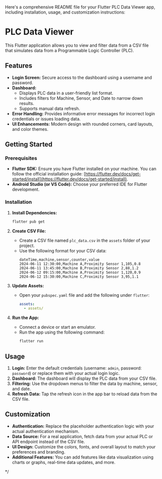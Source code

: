 


Here's a comprehensive README file for your Flutter PLC Data Viewer app, including installation, usage, and customization instructions:

# PLC Data Viewer

This Flutter application allows you to view and filter data from a CSV file that simulates data from a Programmable Logic Controller (PLC).

## Features

- **Login Screen:** Secure access to the dashboard using a username and password.
- **Dashboard:** 
    - Displays PLC data in a user-friendly list format.
    - Includes filters for Machine, Sensor, and Date to narrow down results.
    - Supports manual data refresh.
- **Error Handling:** Provides informative error messages for incorrect login credentials or issues loading data.
- **UI Enhancements:**  Modern design with rounded corners, card layouts, and color themes.

## Getting Started

### Prerequisites

- **Flutter SDK:** Ensure you have Flutter installed on your machine. You can follow the official installation guide: [https://flutter.dev/docs/get-started/install](https://flutter.dev/docs/get-started/install).
- **Android Studio (or VS Code):** Choose your preferred IDE for Flutter development.

### Installation


1. **Install Dependencies:**
   ```bash
   flutter pub get
   ```

2. **Create CSV File:**
   - Create a CSV file named `plc_data.csv` in the `assets` folder of your project.
   - Use the following format for your CSV data:
     ```
     dateTime,machine,sensor,counter,value
     2024-06-11 12:30:00,Machine A,Proximity Sensor 1,105,0.8
     2024-06-11 13:45:00,Machine B,Proximity Sensor 2,88,1.2
     2024-06-12 09:15:00,Machine A,Proximity Sensor 1,120,0.9
     2024-06-12 15:30:00,Machine C,Proximity Sensor 3,95,1.1
     ```

3. **Update Assets:**
   - Open your `pubspec.yaml` file and add the following under `flutter`:
     ```yaml
     assets:
       - assets/
     ```

4. **Run the App:**
   - Connect a device or start an emulator.
   - Run the app using the following command:
     ```bash
     flutter run
     ```

## Usage

1. **Login:** Enter the default credentials (username: `admin`, password: `password`) or replace them with your actual login logic.
2. **Dashboard:** The dashboard will display the PLC data from your CSV file.
3. **Filtering:** Use the dropdown menus to filter the data by machine, sensor, and date.
4. **Refresh Data:** Tap the refresh icon in the app bar to reload data from the CSV file.


## Customization

- **Authentication:**  Replace the placeholder authentication logic with your actual authentication mechanism.
- **Data Source:**  For a real application, fetch data from your actual PLC or API endpoint instead of the CSV file.
- **UI Design:** Customize the colors, fonts, and overall layout to match your preferences and branding.
- **Additional Features:** You can add features like data visualization using charts or graphs, real-time data updates, and more.



*/
